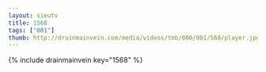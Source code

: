 ```yaml
--- 
layout: sieutv
title: 1568
tags: ["001"]
thumb: http://drainmainvein.com/media/videos/tmb/000/001/568/player.jpg
---
```

{% include drainmainvein key="1568" %} 
